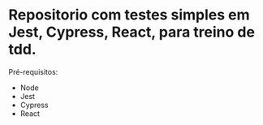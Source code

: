 # Repositorio com testes simples em Jest, Cypress, React, para treino de tdd.

Pré-requisitos:
 
- Node
- Jest
- Cypress
- React



